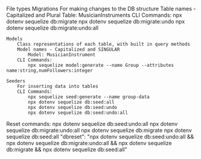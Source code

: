 File types
	Migrations
		For making changes to the DB structure
		Table names - Capitalized and Plural
			Table: MusicianInstruments
		CLI Commands:
			npx dotenv sequelize db:migrate
			npx dotenv sequelize db:migrate:undo
			npx dotenv sequelize db:migrate:undo:all


	Models
		Class representations of each table, with built in query methods
		Model names - Capitalized and SINGULAR 
			Model: MusicianInstrument
		CLI Commands:
			npx sequelize model:generate --name Group --attributes name:string,numFollowers:integer

	Seeders
		For inserting data into tables
		CLI Commands:
			npx sequelize seed:generate --name group-data
			npx dotenv sequelize db:seed:all
			npx dotenv sequelize db:seed:undo
			npx dotenv sequelize db:seed:undo:all


Reset commands:
	npx dotenv sequelize db:seed:undo:all
	npx dotenv sequelize db:migrate:undo:all
	npx dotenv sequelize db:migrate
	npx dotenv sequelize db:seed:all
"dbreset": "npx dotenv sequelize db:seed:undo:all && npx dotenv sequelize db:migrate:undo:all && npx dotenv sequelize db:migrate && npx dotenv sequelize db:seed:all"